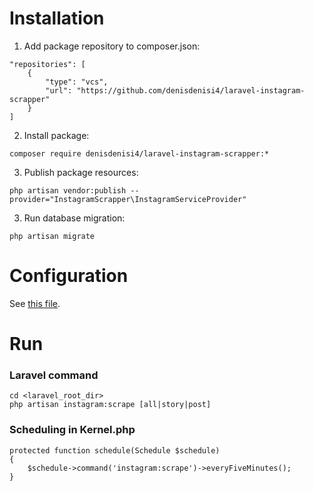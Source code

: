 # Installation
1. Add package repository to composer.json:
```
"repositories": [
    {
        "type": "vcs",
        "url": "https://github.com/denisdenisi4/laravel-instagram-scrapper"
    }
]
```

2. Install package:
```
composer require denisdenisi4/laravel-instagram-scrapper:*
```

3. Publish package resources:
```
php artisan vendor:publish --provider="InstagramScrapper\InstagramServiceProvider"
```

3. Run database migration:
```
php artisan migrate
```

# Configuration

See [this file](https://github.com/denisdenisi4/laravel-instagram-scrapper/blob/main/config/instagram-scrapper.php).

# Run

### Laravel command
```
cd <laravel_root_dir>
php artisan instagram:scrape [all|story|post]
```
### Scheduling in Kernel.php
```
protected function schedule(Schedule $schedule)
{
    $schedule->command('instagram:scrape')->everyFiveMinutes();
}
```
